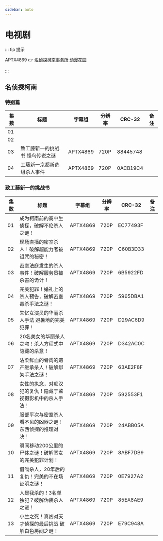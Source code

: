 ```yaml
---
sidebar: auto
---
```


# 电视剧

::: tip 提示

APTX4869 :point_right: [名侦探柯南事务所](https://bbs.aptx.cn/forum.php) [动漫花园](https://share.dmhy.org/topics/list/team_id/75)

:::

## 名侦探柯南

### 特别篇

| 集数 | 标题 | 字幕组 | 分辨率 | CRC-32 | 备注 |
| --- | --- | --- | --- | --- | --- |
| 01 | | | | | |
| 02 | | | | | |
| 03 | 致工藤新一的挑战书 怪鸟传说之谜 | APTX4869 | 720P | 88445748 | |
| 04 | 工藤新一京都新选组杀人事件 | APTX4869 | 720P | 0ACB19C4 | |

### 致工藤新一的挑战书

| 集数 | 标题 | 字幕组 | 分辨率 | CRC-32 | 备注 |
| --- | --- | --- | --- | --- | --- |
| 01 | 成为柯南前的高中生侦探，破解不伦杀人之谜！ | APTX4869 | 720P | EC77493F | |
| 02 | 现场直播的密室杀人！破解超能力者被诅咒的秘密！ | APTX4869 | 720P | C60B3D33 | |
| 03 | 密室法庭发生的杀人事件！破解服务员被杀害的诡计！ | APTX4869 | 720P | 6B5922FD | |
| 04 | 完美犯罪！婚礼上的杀人预告，破解密室毒杀手法之谜！ | APTX4869 | 720P | 5965DBA1 | |
| 05 | 失忆女演员的华丽杀人手法 避暑地的完美犯罪！ | APTX4869 | 720P | D29AC6D9 | |
| 06 | 20名美女的华丽杀人之吻！杀人方程式中隐藏的杀意！ | APTX4869 | 720P | D342AC0C | |
| 07 | 沾染鲜血的骨肉的遗产继承杀人！破解绑架手法之谜！ | APTX4869 | 720P | 63AE2F8F | |
| 08 | 女性的执念，对痴汉犯的复仇！隐藏于监视摄影机中的杀人手法！ | APTX4869 | 720P | 592553F1 | |
| 09 | 服部平次与密室杀人看不见的凶器之谜！东西侦探的推理对决！ | APTX4869 | 720P | 24ABB05A | |
| 10 | 瞬间移动200公里的尸体之谜！破解恶女的完美犯罪计划！ | APTX4869 | 720P | 8ABF7DB9 | |
| 11 | 借吻杀人，20年后的复仇！完美的不在场证明之谜！ | APTX4869 | 720P | 0E7927A2 | |
| 12 | 人是我杀的！3名单独犯？破解伪装杀人之谜！ | APTX4869 | 720P | 85EA8AE9 | |
| 13 | 小兰之死！真凶对天才侦探的最后挑战 破解白色房间之谜！ | APTX4869 | 720P | E79C948A | |